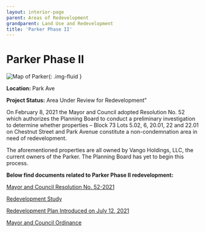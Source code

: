 ```yaml
---
layout: interior-page
parent: Areas of Redevelopment
grandparent: Land Use and Redevelopment
title: 'Parker Phase II'
---
```


# Parker Phase II

![Map of Parker](parker2map.jpg){: .img-fluid }

**Location:** Park Ave

**Project Status:** Area Under Review for Redevelopment”

On February 8, 2021 the Mayor and Council adopted Resolution No. 52 which authorizes the Planning Board to conduct a preliminary investigation to determine whether properties – Block 73 Lots 5.02, 6, 20.01, 22 and 22.01 on Chestnut Street and
Park Avenue constitute a non-condemnation area in need of redevelopment. 

The aforementioned properties are all owned by Vango Holdings, LLC, the current owners of the Parker. The Planning Board has yet to begin this process.

**Below find documents related to Parker Phase II redevelopment:**

[Mayor and Council Resolution No. 52-2021](https://storage.googleapis.com/static.rutherford-nj.com/community-development/parker-ii/Parker%20II%20M%26C%20RES%2052.pdf)

[Redevelopment Study](https://storage.googleapis.com/static.rutherford-nj.com/community-development/parker-ii/Area%20in%20Need%20of%20Redevelopment%20-%20Vango%202%20-%20March%2030%2C%202021%20(00254629xD43F8)%20(1).PDF)

[Redevelopment Plan Introduced on July 12, 2021](https://storage.googleapis.com/static.rutherford-nj.com/community-development/parker-ii/Parker%20Phase%202%20(00267024xD43F8).PDF)

[Mayor and Council Ordinance](https://storage.googleapis.com/static.rutherford-nj.com/community-development/parker-ii/Parker%20Phase%20II%20Ordinance.pdf)
